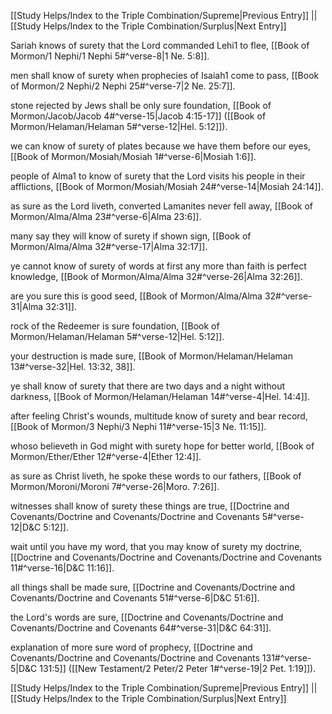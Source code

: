 [[Study Helps/Index to the Triple Combination/Supreme|Previous Entry]]  ||  [[Study Helps/Index to the Triple Combination/Surplus|Next Entry]]

 Sariah knows of surety that the Lord commanded Lehi1 to flee, [[Book of Mormon/1 Nephi/1 Nephi 5#^verse-8|1 Ne. 5:8]].

 men shall know of surety when prophecies of Isaiah1 come to pass, [[Book of Mormon/2 Nephi/2 Nephi 25#^verse-7|2 Ne. 25:7]].

 stone rejected by Jews shall be only sure foundation, [[Book of Mormon/Jacob/Jacob 4#^verse-15|Jacob 4:15-17]] ([[Book of Mormon/Helaman/Helaman 5#^verse-12|Hel. 5:12]]).

 we can know of surety of plates because we have them before our eyes, [[Book of Mormon/Mosiah/Mosiah 1#^verse-6|Mosiah 1:6]].

 people of Alma1 to know of surety that the Lord visits his people in their afflictions, [[Book of Mormon/Mosiah/Mosiah 24#^verse-14|Mosiah 24:14]].

 as sure as the Lord liveth, converted Lamanites never fell away, [[Book of Mormon/Alma/Alma 23#^verse-6|Alma 23:6]].

 many say they will know of surety if shown sign, [[Book of Mormon/Alma/Alma 32#^verse-17|Alma 32:17]].

 ye cannot know of surety of words at first any more than faith is perfect knowledge, [[Book of Mormon/Alma/Alma 32#^verse-26|Alma 32:26]].

 are you sure this is good seed, [[Book of Mormon/Alma/Alma 32#^verse-31|Alma 32:31]].

 rock of the Redeemer is sure foundation, [[Book of Mormon/Helaman/Helaman 5#^verse-12|Hel. 5:12]].

 your destruction is made sure, [[Book of Mormon/Helaman/Helaman 13#^verse-32|Hel. 13:32, 38]].

 ye shall know of surety that there are two days and a night without darkness, [[Book of Mormon/Helaman/Helaman 14#^verse-4|Hel. 14:4]].

 after feeling Christ's wounds, multitude know of surety and bear record, [[Book of Mormon/3 Nephi/3 Nephi 11#^verse-15|3 Ne. 11:15]].

 whoso believeth in God might with surety hope for better world, [[Book of Mormon/Ether/Ether 12#^verse-4|Ether 12:4]].

 as sure as Christ liveth, he spoke these words to our fathers, [[Book of Mormon/Moroni/Moroni 7#^verse-26|Moro. 7:26]].

 witnesses shall know of surety these things are true, [[Doctrine and Covenants/Doctrine and Covenants/Doctrine and Covenants 5#^verse-12|D&C 5:12]].

 wait until you have my word, that you may know of surety my doctrine, [[Doctrine and Covenants/Doctrine and Covenants/Doctrine and Covenants 11#^verse-16|D&C 11:16]].

 all things shall be made sure, [[Doctrine and Covenants/Doctrine and Covenants/Doctrine and Covenants 51#^verse-6|D&C 51:6]].

 the Lord's words are sure, [[Doctrine and Covenants/Doctrine and Covenants/Doctrine and Covenants 64#^verse-31|D&C 64:31]].

 explanation of more sure word of prophecy, [[Doctrine and Covenants/Doctrine and Covenants/Doctrine and Covenants 131#^verse-5|D&C 131:5]] ([[New Testament/2 Peter/2 Peter 1#^verse-19|2 Pet. 1:19]]).

[[Study Helps/Index to the Triple Combination/Supreme|Previous Entry]]  ||  [[Study Helps/Index to the Triple Combination/Surplus|Next Entry]]